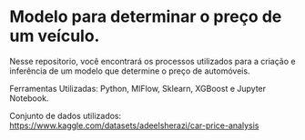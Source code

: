 # Modelo para determinar o preço de um veículo.
Nesse repositorio, você encontrará os processos utilizados para a criação e inferência de um modelo que determine o preço de automóveis.


Ferramentas Utilizadas: Python, MlFlow, Sklearn, XGBoost e Jupyter Notebook.

Conjunto de dados utilizados: https://www.kaggle.com/datasets/adeelsherazi/car-price-analysis
